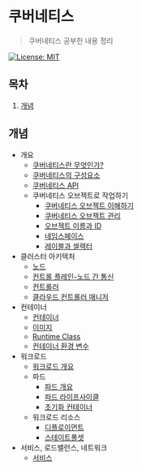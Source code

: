 # 쿠버네티스

> 쿠버네티스 공부한 내용 정리
>
> [쿠버네티스 레퍼런스]: https://kubernetes.io/ko/docs/

[![License: MIT](https://img.shields.io/badge/License-MIT-yellow.svg)](https://opensource.org/licenses/MIT)

## 목차

1. [개념](#개념)

## 개념

- 개요
  - [쿠버네티스란 무엇인가?](./01_Concepts/01_Overview/01_WhatIsKubernetes.md)
  - [쿠버네티스의 구성요소](./01_Concepts/01_Overview/02_KubernetesComponents.md)
  - [쿠버네티스 API](./01_Concepts/01_Overview/03_TheKubernetesAPI.md)
  - 쿠버네티스 오브젝트로 작업하기
    - [쿠버네티스 오브젝트 이해하기](./01_Concepts/01_Overview/04_WorkingWithKubernetesObjects/01_UnderstandingKubernetesObjects.md)
    - [쿠버네티스 오브젝트 관리](./01_Concepts/01_Overview/04_WorkingWithKubernetesObjects/02_KubernetesObjectManagement.md)
    - [오브젝트 이름과 ID](./01_Concepts/01_Overview/04_WorkingWithKubernetesObjects/03_ObjectNamesAndIDs.md)
    - [네임스페이스](./01_Concepts/01_Overview/04_WorkingWithKubernetesObjects/04_Namespaces.md)
    - [레이블과 셀렉터](./01_Concepts/01_Overview/04_WorkingWithKubernetesObjects/05_LabelsAndSelectors.md)
- 클러스터 아키텍처
  - [노드](./02_ClusterArchitecture/01_Nodes.md)
  - [컨트롤 플레인-노드 간 통신](./02_ClusterArchitecture/02_ControlPlane_NodeCommunication.md)
  - [컨트롤러](./02_ClusterArchitecture/03_Controllers.md)
  - [클라우드 컨트롤러 매니저](./02_ClusterArchitecture/04_CloudControllerManager.md)
- 컨테이너
  - [컨테이너](./03_Containers/01_Containers.md)
  - [이미지](./03_Containers/02_Images.md)
  - [Runtime Class](./03_Containers/03_RuntimeClass.md)
  - [컨테이너 환경 변수](./03_Containers/04_ContainerEnvironment.md)
- 워크로드
  - [워크로드 개요](./04_Workloads/01_Overview.md)
  - 파드
    - [파드 개요](./04_Workloads/02_Pods/01_Overview.md)
    - [파드 라이프사이클](./04_Workloads/02_Pods/02_PodLifecycle.md)
    - [초기화 컨테이너](./04_Workloads/02_Pods/03_InitContainers.md)
  - 워크로드 리소스
    - [디플로이먼트](./04_Workloads/03_WorkloadResources/01_Deployments.md)
    - [스테이트풀셋](./04_Workloads/03_WorkloadResources/03_StatefulSets.md)
- 서비스, 로드밸런스, 네트워크
  - [서비스](./05_ServicesLoadBalancingNetworking/01_Service.md)
